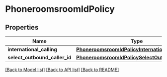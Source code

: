 # PhoneroomsroomIdPolicy

## Properties
Name | Type | Description | Notes
------------ | ------------- | ------------- | -------------
**international_calling** | [**PhoneroomsroomIdPolicyInternationalCalling**](PhoneroomsroomIdPolicyInternationalCalling.md) |  | [optional] 
**select_outbound_caller_id** | [**PhoneroomsroomIdPolicySelectOutboundCallerId**](PhoneroomsroomIdPolicySelectOutboundCallerId.md) |  | [optional] 

[[Back to Model list]](../README.md#documentation-for-models) [[Back to API list]](../README.md#documentation-for-api-endpoints) [[Back to README]](../README.md)

